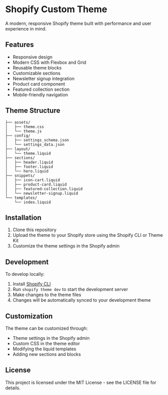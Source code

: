 # Shopify Custom Theme

A modern, responsive Shopify theme built with performance and user experience in mind.

## Features

- Responsive design
- Modern CSS with Flexbox and Grid
- Reusable theme blocks
- Customizable sections
- Newsletter signup integration
- Product card component
- Featured collection section
- Mobile-friendly navigation

## Theme Structure

```
├── assets/
│   ├── theme.css
│   └── theme.js
├── config/
│   ├── settings_schema.json
│   └── settings_data.json
├── layout/
│   └── theme.liquid
├── sections/
│   ├── header.liquid
│   ├── footer.liquid
│   └── hero.liquid
├── snippets/
│   ├── icon-cart.liquid
│   ├── product-card.liquid
│   ├── featured-collection.liquid
│   └── newsletter-signup.liquid
└── templates/
    └── index.liquid
```

## Installation

1. Clone this repository
2. Upload the theme to your Shopify store using the Shopify CLI or Theme Kit
3. Customize the theme settings in the Shopify admin

## Development

To develop locally:

1. Install [Shopify CLI](https://shopify.dev/themes/tools/cli)
2. Run `shopify theme dev` to start the development server
3. Make changes to the theme files
4. Changes will be automatically synced to your development theme

## Customization

The theme can be customized through:

- Theme settings in the Shopify admin
- Custom CSS in the theme editor
- Modifying the liquid templates
- Adding new sections and blocks

## License

This project is licensed under the MIT License - see the LICENSE file for details. 